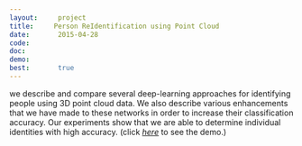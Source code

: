 ```yaml
---
layout:     project
title:     Person ReIdentification using Point Cloud
date:       2015-04-28
code:  
doc:        
demo:
best:       true
---
```

we describe and compare several deep-learning approaches for identifying
people using 3D point cloud data. We also describe various enhancements
that we have made to these networks in order to increase their classification accuracy.
Our experiments show that we are able to determine individual identities
with high accuracy. (click  [*here*](https://www.youtube.com/watch?v=pN6oPjqdJLg) to see the demo.)